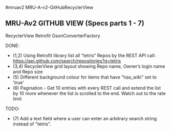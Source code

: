 #mruav2
MRU-A-v2-GitHubRecyclerView

MRU-Av2 GITHUB VIEW (Specs parts 1 - 7)   
---------------------------------------
RecyclerView
Retrofit
GsonConverterFactory

DONE:
- (1,2) Using Retrofit library list all “tetris” Repos by the REST API call:
        https://api.github.com/search/repositories?q=tetris 
- (3,4) RecyclerView grid layout showing Repo name, Owner’s login name and Repo size
- (5) Different background colour for items that have "has_wiki" set to 'true'
- (6) Pagination - Get 10 entries with every REST call and extend the list by 10 more whenever the list is scrolled to the end. Watch out to the rate limit

TODO:
- (7) Add a text field where a user can enter an arbitrary search string instead of "tetris”.

